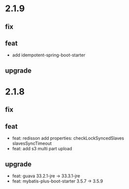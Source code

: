 # 2.1.9

## fix

## feat

- add idempotent-spring-boot-starter

## upgrade

# 2.1.8

## fix

## feat

- feat: redisson add properties: checkLockSyncedSlaves slavesSyncTimeout
- feat: add s3 multi part upload

## upgrade

- feat: guava 33.2.1-jre -> 33.3.1-jre
- feat: mybatis-plus-boot-starter 3.5.7 -> 3.5.9